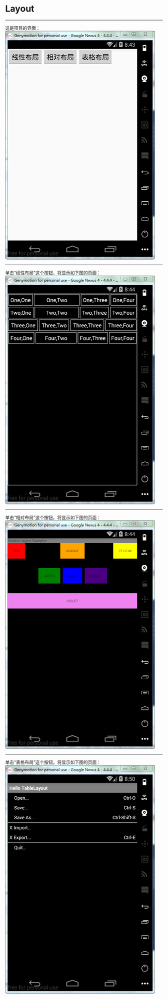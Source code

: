 # Layout
***
这是项目的界面：  
![Home](https://raw.githubusercontent.com/windarain/picture/master/layout/Home.png)  
***
单击“线性布局”这个按钮，将显示如下图的页面：  
![image](https://raw.githubusercontent.com/windarain/picture/master/layout/LinearLayout.png)
***
单击“相对布局”这个按钮，将显示如下图的页面：  
![image](https://raw.githubusercontent.com/windarain/picture/master/layout/RelativeLayout.png)
***
单击“表格布局”这个按钮，将显示如下图的页面：  
![image](https://raw.githubusercontent.com/windarain/picture/master/layout/TableLayout.png)